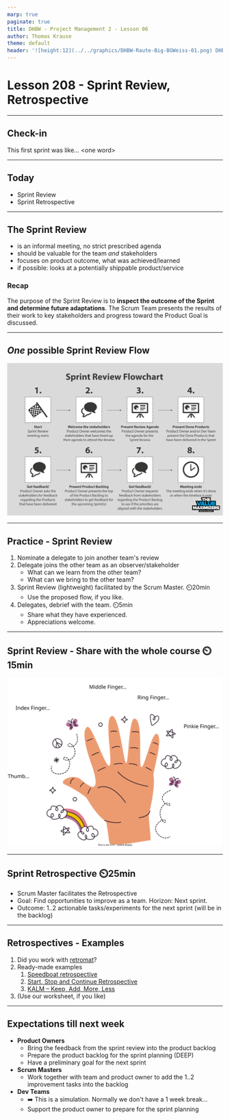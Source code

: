 ```yaml
---
marp: true
paginate: true
title: DHBW - Project Management 2 - Lesson 06
author: Thomas Krause
theme: default
header: '![height:12](../../graphics/DHBW-Raute-Big-BGWeiss-01.png) DHBW - Project Management 2 - Lesson 06'
---
```

<!-- markdownlint-disable MD025 MD045 MD012 MD024 MD026 -->

# Lesson 208 - Sprint Review, Retrospective

---
<!-- _backgroundColor: lightblue -->

## Check-in

This first sprint was like... \<one word\>

---

## Today

* Sprint Review
* Sprint Retrospective

---

## The Sprint Review

* is an informal meeting, no strict prescribed agenda
* should be valuable for the team _and_ stakeholders
* focuses on product outcome, what was achieved/learned
* if possible: looks at a potentially shippable product/service

### Recap

The purpose of the Sprint Review is to **inspect the outcome of the Sprint and determine future adaptations**. The Scrum Team presents the results of their work to key stakeholders and progress toward the Product Goal is discussed.

---

## _One_ possible Sprint Review Flow

![height:550px](<graphics/sprintreview flow.png>)

---
<!-- _backgroundColor: lightblue -->

## Practice - Sprint Review

1. Nominate a delegate to join another team's review
2. Delegate joins the other team as an observer/stakeholder
    * What can we learn from the other team?
    * What can we bring to the other team?
3. Sprint Review (lightweight) facilitated by the Scrum Master. ⏲️20min
    * Use the proposed flow, if you like.
4. Delegates, debrief with the team. ⏲️5min
    * Share what they have experienced.
    * Appreciations welcome.

---
<!-- _backgroundColor: lightblue -->

## Sprint Review - Share with the whole course ⏲️15min

![width:600px](graphics/five-finger-feedback.drawio.svg)

---
<!-- _backgroundColor: lightblue -->

## Sprint Retrospective ⏲️25min

* Scrum Master facilitates the Retrospective
* Goal: Find opportunities to improve as a team. Horizon: Next sprint.
* Outcome: 1..2 actionable tasks/experiments for the next sprint (will be in the backlog)

---

## Retrospectives - Examples

1. Did you work with [retromat](https://retromat.org/)?
2. Ready-made examples
   1. [Speedboat retrospective](https://www.agilealliance.org/how-to-improve-the-speedboat-retrospective/)
   2. [Start, Stop and Continue Retrospective](https://www.mountaingoatsoftware.com/blog/a-simple-way-to-run-a-sprint-retrospective)
   3. [KALM – Keep, Add, More, Less](https://www.funretrospectives.com/kalm-keep-add-more-less/)
3. 	(Use our worksheet, if you like)

---

## Expectations till next week

* **Product Owners**
  * Bring the feedback from the sprint review into the product backlog
  * Prepare the product backlog for the sprint planning (DEEP)
  * Have a preliminary goal for the next sprint
* **Scrum Masters**
  * Work together with team and product owner to add the 1..2 improvement tasks into the backlog
* **Dev Teams**
  * ➡️ This is a simulation. Normally we don't have a 1 week break...
  * Support the product owner to prepare for the sprint planning